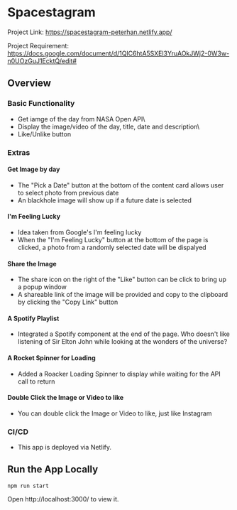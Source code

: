 # Spacestagram

Project Link: https://spacestagram-peterhan.netlify.app/ <br/>

Project Requirement: https://docs.google.com/document/d/1QlC6htA5SXEl3YruAOkJWj2-0W3w-n0UOzGuJ1EcktQ/edit#

## Overview

### Basic Functionality

* Get iamge of the day from NASA Open API\
* Display the image/video of the day, title, date and description\
* Like/Unlike button


### Extras

#### Get Image by day

* The "Pick a Date" button at the bottom of the content card allows user to select photo from previous date
* An blackhole image will show up if a future date is selected

#### I'm Feeling Lucky

* Idea taken from Google's I'm feeling lucky
* When the "I'm Feeling Lucky" button at the bottom of the page is clicked, a photo from a randomly selected date will be dispalyed

#### Share the Image

* The share icon on the right of the "Like" button can be click to bring up a popup window
* A shareable link of the image will be provided and copy to the clipboard by clicking the "Copy Link" button

#### A Spotify Playlist

* Integrated a Spotify component at the end of the page. Who doesn't like listening of Sir Elton John while looking at the wonders of the universe?

#### A Rocket Spinner for Loading

* Added a Roacker Loading Spinner to display while waiting for the API call to return

#### Double Click the Image or Video to like

* You can double click the Image or Video to like, just like Instagram


### CI/CD
* This app is deployed via Netlify.

## Run the App Locally

```
npm run start
```

Open http://localhost:3000/ to view it.
